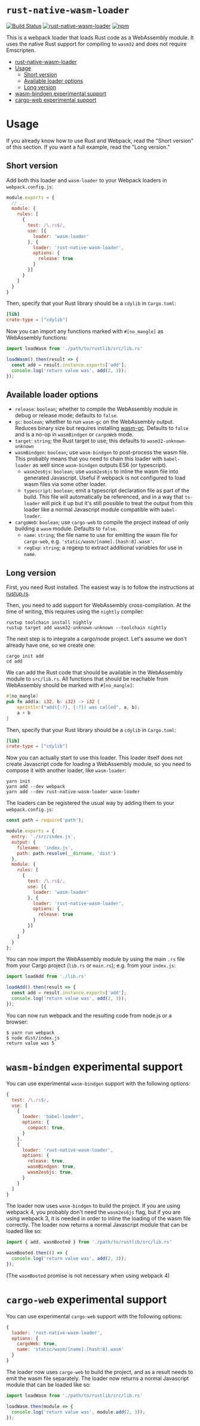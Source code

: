 # `rust-native-wasm-loader`

[![Build Status](https://travis-ci.org/dflemstr/rust-native-wasm-loader.svg?branch=master)](https://travis-ci.org/dflemstr/rust-native-wasm-loader) [![rust-native-wasm-loader](https://img.shields.io/npm/dt/rust-native-wasm-loader.svg)](https://www.npmjs.com/package/rust-native-wasm-loader) [![npm](https://img.shields.io/npm/v/rust-native-wasm-loader.svg)](https://www.npmjs.com/package/rust-native-wasm-loader)

This is a webpack loader that loads Rust code as a WebAssembly module.  It uses the native Rust
support for compiling to `wasm32` and does not require Emscripten.

   * [rust-native-wasm-loader](#rust-native-wasm-loader)
   * [Usage](#usage)
      * [Short version](#short-version)
      * [Available loader options](#available-loader-options)
      * [Long version](#long-version)
   * [wasm-bindgen experimental support](#wasm-bindgen-experimental-support)
   * [cargo-web experimental support](#cargo-web-experimental-support)

# Usage

If you already know how to use Rust and Webpack, read the "Short version" of this section.  If you
want a full example, read the "Long version."

## Short version

Add both this loader and `wasm-loader` to your Webpack loaders in `webpack.config.js`:

```js
module.exports = {
  // ...
  module: {
    rules: [
      {
        test: /\.rs$/,
        use: [{
          loader: 'wasm-loader'
        }, {
          loader: 'rust-native-wasm-loader',
          options: {
            release: true
          }
        }]
      }
    ]
  }
}
```

Then, specify that your Rust library should be a `cdylib` in `Cargo.toml`:

```toml
[lib]
crate-type = ["cdylib"]
```

Now you can import any functions marked with `#[no_mangle]` as WebAssembly functions:

```js
import loadWasm from './path/to/rustlib/src/lib.rs'

loadWasm().then(result => {
  const add = result.instance.exports['add'];
  console.log('return value was', add(2, 3));
});
```

## Available loader options

  - `release`: `boolean`; whether to compile the WebAssembly module in debug or release mode;
    defaults to `false`.
  - `gc`: `boolean`; whether to run `wasm-gc` on the WebAssembly output.  Reduces binary size but
    requires installing [wasm-gc][].  Defaults to `false` and is a no-op in `wasmBindgen` or
    `cargoWeb` mode.
  - `target`: `string`; the Rust target to use; this defaults to `wasm32-unknown-unknown`
  - `wasmBindgen`: `boolean`; use `wasm-bindgen` to post-process the wasm file.  This probably means
    that you need to chain this loader with `babel-loader` as well since `wasm-bindgen` outputs ES6
    (or typescript).
      - `wasm2es6js`: `boolean`; use `wasm2es6js` to inline the wasm file into generated Javascript.
        Useful if webpack is not configured to load wasm files via some other loader.
      - `typescript`: `boolean`; emit a typescript declaration file as part of the build.  This file
        will automatically be referenced, and in a way that `ts-loader` will pick it up but it's
        still possible to treat the output from this loader like a normal Javascript module
        compatible with `babel-loader`.
  - `cargoWeb`: `boolean`; use `cargo-web` to compile the project instead of only building a `wasm`
    module.  Defaults to `false`.
      - `name`: `string`; the file name to use for emitting the wasm file for `cargo-web`, e.g.
        `'static/wasm/[name].[hash:8].wasm'`.
      - `regExp`: `string`; a regexp to extract additional variables for use in `name`.

## Long version

First, you need Rust installed.  The easiest way is to follow the instructions at [rustup.rs][].

Then, you need to add support for WebAssembly cross-compilation.  At the time of writing, this
requires using the `nightly` compiler:

```text
rustup toolchain install nightly
rustup target add wasm32-unknown-unknown --toolchain nightly
```

The next step is to integrate a cargo/node project.  Let's assume we don't already have one, so we
create one:

```text
cargo init add
cd add
```

We can add the Rust code that should be available in the WebAssembly module to `src/lib.rs`.  All
functions that should be reachable from WebAssembly should be marked with `#[no_mangle]`:

```rust
#[no_mangle]
pub fn add(a: i32, b: i32) -> i32 {
    eprintln!("add({:?}, {:?}) was called", a, b);
    a + b
}
```

Then, specify that your Rust library should be a `cdylib` in `Cargo.toml`:

```toml
[lib]
crate-type = ["cdylib"]
```

Now you can actually start to use this loader.  This loader itself does not create Javascript code
for loading a WebAssembly module, so you need to compose it with another loader, like `wasm-loader`:

```text
yarn init
yarn add --dev webpack
yarn add --dev rust-native-wasm-loader wasm-loader
```

The loaders can be registered the usual way by adding them to your `webpack.config.js`:

```js
const path = require('path');

module.exports = {
  entry: './src/index.js',
  output: {
    filename: 'index.js',
    path: path.resolve(__dirname, 'dist')
  },
  module: {
    rules: [
      {
        test: /\.rs$/,
        use: [{
          loader: 'wasm-loader'
        }, {
          loader: 'rust-native-wasm-loader',
          options: {
            release: true
          }
        }]
      }
    ]
  }
};
```

You can now import the WebAssembly module by using the main `.rs` file from your Cargo project
(`lib.rs` or `main.rs`); e.g. from your `index.js`:

```js
import loadAdd from './lib.rs'

loadAdd().then(result => {
  const add = result.instance.exports['add'];
  console.log('return value was', add(2, 3));
});
```

You can now run webpack and the resulting code from node.js or a browser:

```text
$ yarn run webpack
$ node dist/index.js
return value was 5
```

# `wasm-bindgen` experimental support

You can use experimental `wasm-bindgen` support with the following options:

```js
{
  test: /\.rs$/,
  use: [
    {
      loader: 'babel-loader',
      options: {
        compact: true,
      }
    },
    {
      loader: 'rust-native-wasm-loader',
      options: {
        release: true,
        wasmBindgen: true,
        wasm2es6js: true,
      }
    }
  ]
}
```

The loader now uses `wasm-bindgen` to build the project.  If you are using webpack 4, you probably
don't need the `wasm2es6js` flag, but if you are using webpack 3, it is needed in order to inline
the loading of the wasm file correctly.  The loader now returns a normal Javascript module that can
be loaded like so:

```js
import { add, wasmBooted } from './path/to/rustlib/src/lib.rs'

wasmBooted.then(() => {
  console.log('return value was', add(2, 3));
});
```

(The `wasmBooted` promise is not necessary when using webpack 4)

# `cargo-web` experimental support

You can use experimental `cargo-web` support with the following options:

```js
{
  loader: 'rust-native-wasm-loader',
  options: {
    cargoWeb: true,
    name: 'static/wasm/[name].[hash:8].wasm'
  }
}
```

The loader now uses `cargo-web` to build the project, and as a result needs to emit the wasm file
separately.  The loader now returns a normal Javascript module that can be loaded like so:

```js
import loadWasm from './path/to/rustlib/src/lib.rs'

loadWasm.then(module => {
  console.log('return value was', module.add(2, 3));
});
```

[rustup.rs]: https://rustup.rs/
[wasm-gc]: https://github.com/alexcrichton/wasm-gc
